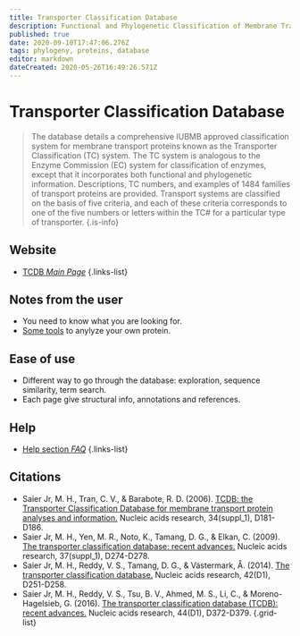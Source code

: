 ```yaml
---
title: Transporter Classification Database
description: Functional and Phylogenetic Classification of Membrane Transport Proteins
published: true
date: 2020-09-10T17:47:06.276Z
tags: phylogeny, proteins, database
editor: markdown
dateCreated: 2020-05-26T16:49:26.571Z
---
```


# Transporter Classification Database

> The database details a comprehensive IUBMB approved classification system for membrane transport proteins known as the Transporter Classification (TC) system. The TC system is analogous to the Enzyme Commission (EC) system for classification of enzymes, except that it incorporates both functional and phylogenetic information. Descriptions, TC numbers, and examples of 1484 families of transport proteins are provided. Transport systems are classified on the basis of five criteria, and each of these criteria corresponds to one of the five numbers or letters within the TC# for a particular type of transporter. 
{.is-info}

 
## Website 

- [TCDB *Main Page*](http://www.tcdb.org/)
 {.links-list}
 
 
## Notes from the user
 
 - You need to know what you are looking for.
 - [Some tools](http://www.tcdb.org/analyze.php) to anylyze your own protein.

 
## Ease of use

- Different way to go through the database: exploration, sequence similarity, term search.
- Each page give structural info, annotations and references.


## Help

- [Help section *FAQ*](http://www.tcdb.org/faq.php)
{.links-list}

## Citations

- Saier Jr, M. H., Tran, C. V., & Barabote, R. D. (2006). [TCDB: the Transporter Classification Database for membrane transport protein analyses and information.](https://academic.oup.com/nar/article/34/suppl_1/D181/1132179) Nucleic acids research, 34(suppl_1), D181-D186.
- Saier Jr, M. H., Yen, M. R., Noto, K., Tamang, D. G., & Elkan, C. (2009). [The transporter classification database: recent advances.](https://academic.oup.com/nar/article/37/suppl_1/D274/1017197) Nucleic acids research, 37(suppl_1), D274-D278.
-	Saier Jr, M. H., Reddy, V. S., Tamang, D. G., & Västermark, Å. (2014). [The transporter classification database.](https://academic.oup.com/nar/article/42/D1/D251/1049640) Nucleic acids research, 42(D1), D251-D258.
-	Saier Jr, M. H., Reddy, V. S., Tsu, B. V., Ahmed, M. S., Li, C., & Moreno-Hagelsieb, G. (2016). [The transporter classification database (TCDB): recent advances.](https://academic.oup.com/nar/article/44/D1/D372/2502612) Nucleic acids research, 44(D1), D372-D379.
{.grid-list}